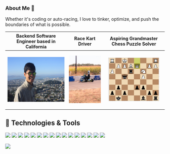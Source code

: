 ### About Me 👋

<!--
**zhangj150/zhangj150** is a ✨ _special_ ✨ repository because its `README.md` (this file) appears on your GitHub profile.

Here are some ideas to get you started:

- 🔭 I’m currently working on ...
- 🌱 I’m currently learning ...
- 👯 I’m looking to collaborate on ...
- 🤔 I’m looking for help with ...
- 💬 Ask me about ...
- 📫 How to reach me: ...
- 😄 Pronouns: ...
- ⚡ Fun fact: ...
-->

Whether it's coding or auto-racing, I love to tinker, optimize, and push the boundaries of what is possible.

| Backend Software Engineer based in California | Race Kart Driver  | Aspiring Grandmaster Chess Puzzle Solver  |
|---|---|---|
|  <p align="center"> <img src="https://github.com/zhangj150/zhangj150/blob/master/picOfMETwinPeaks.JPG" width="214.5" height="140.625"/></p> | <p align="center"><img src="https://github.com/zhangj150/zhangj150/blob/master/instaMaterial2.jpg" width="174" height="148.5"/></p>  | <p align="center"><a href="https://lichess.org/@/zhangj150"><img src="https://github.com/zhangj150/zhangj150/blob/master/chessuzzles.PNG" width="162" height="136.5"/></a></p> |


## 🔧 Technologies & Tools
![](https://img.shields.io/badge/OS-Linux-informational?style=flat&logo=linux&logoColor=white&color=2f97c1)
![](https://img.shields.io/badge/Editor-IntelliJ_IDEA-informational?style=flat&logo=intellij-idea&logoColor=white&color=2f97c1)
![](https://img.shields.io/badge/Editor-PyCharm-informational?style=flat&logo=intellij-idea&logoColor=white&color=2f97c1)
![](https://img.shields.io/badge/Code-Python-informational?style=flat&logo=python&logoColor=white&color=2f97c1)
![](https://img.shields.io/badge/Code-Java-informational?style=flat&logo=javascript&logoColor=white&color=2f97c1)
![](https://img.shields.io/badge/Code-Scala-informational?style=flat&logo=go&logoColor=white&color=2f97c1)
![](https://img.shields.io/badge/Code-SQL-informational?style=flat&logo=cmake&logoColor=white&color=2f97c1)
![](https://img.shields.io/badge/Code-PyTorch-informational?style=flat&logo=vue.js&logoColor=white&color=2f97c1)
![](https://img.shields.io/badge/Shell-Bash-informational?style=flat&logo=gnu-bash&logoColor=white&color=2f97c1)
![](https://img.shields.io/badge/Tools-Espresso-informational?style=flat&logo=docker&logoColor=white&color=2f97c1)
![](https://img.shields.io/badge/Tools-Oracle-informational?style=flat&logo=kubernetes&logoColor=white&color=2f97c1)
![](https://img.shields.io/badge/Tools-Hadoop-informational?style=flat&logo=red-hat-open-shift&logoColor=white&color=2f97c1)
![](https://img.shields.io/badge/Tools-Azkaban-informational?style=flat&logo=red-hat-open-shift&logoColor=white&color=2f97c1)
![](https://img.shields.io/badge/Tools-Kafka-informational?style=flat&logo=red-hat-open-shift&logoColor=white&color=2f97c1)
![](https://img.shields.io/badge/Tools-MapReduce-informational?style=flat&logo=red-hat-open-shift&logoColor=white&color=2f97c1)
![](https://img.shields.io/badge/Tools-Spark-informational?style=flat&logo=red-hat-open-shift&logoColor=white&color=2f97c1)

<!-- 2bbc8a -->
<img align="center" src="https://github-readme-stats.vercel.app/api/top-langs/?username=zhangj150&theme=blue-green&layout=compact" />



